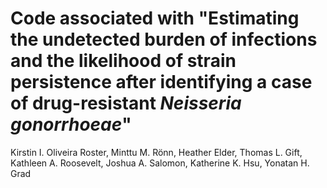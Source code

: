 # Code associated with "Estimating the undetected burden of infections and the likelihood of strain persistence after identifying a case of drug-resistant *Neisseria gonorrhoeae*"
Kirstin I. Oliveira Roster, Minttu M. Rönn, Heather Elder, Thomas L. Gift, Kathleen A. Roosevelt, Joshua A. Salomon, Katherine K. Hsu, Yonatan H. Grad

